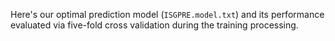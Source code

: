 Here's our optimal prediction model (`ISGPRE.model.txt`) and its performance evaluated via five-fold cross validation during the training processing.
